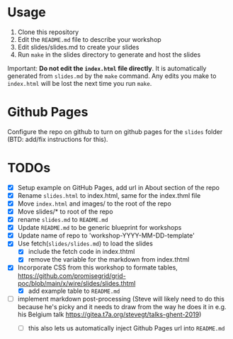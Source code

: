 # Usage

1. Clone this repository
2. Edit the `README.md` file to describe your workshop
3. Edit slides/slides.md to create your slides
4. Run `make` in the slides directory to generate and host the slides

Important:  **Do not edit the `index.html` file directly**.  It is
automatically generated from `slides.md` by the `make` command.  Any
edits you make to `index.html` will be lost the next time you run
`make`.

# Github Pages

Configure the repo on github to turn on github pages for the `slides`
folder (BTD: add/fix instructions for this).

# TODOs
- [x] Setup example on GitHub Pages, add url in About section of the repo
- [X] Rename `slides.html` to index.html, same for the index.thml file
- [X] Move `index.html` and images/ to the root of the repo
- [X] Move slides/\* to root of the repo
- [X] rename `slides.md` to `README.md`
- [X] Update `README.md` to be generic blueprint for workshops
- [X] Update name of repo to 'workshop-YYYY-MM-DD-template'
- [X] Use fetch(`slides/slides.md`) to load the slides
    - [X] include the fetch code in index.thtml
    - [X] remove the variable for the markdown from index.thtml
- [X] Incorporate CSS from this workshop to formate tables, https://github.com/promisegrid/grid-poc/blob/main/x/wire/slides/slides.thtml
    - [X] add example table to `README.md`
- [ ] implement markdown post-processing (Steve will likely need to do
      this because he's picky and it needs to draw from the way he
      does it in e.g. his Belgium talk
      https://gitea.t7a.org/stevegt/talks-ghent-2019)
    - [ ] this also lets us automatically inject Github Pages url into `README.md`









